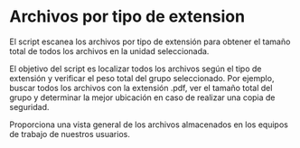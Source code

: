# Archivos por tipo de extension  
El script escanea los archivos por tipo de extensión para obtener el tamaño total de todos los archivos en la unidad seleccionada. 

El objetivo del script es localizar todos los archivos según el tipo de extensión y verificar el peso total del grupo seleccionado. Por ejemplo, buscar todos los archivos con la extensión .pdf, ver el tamaño total del grupo y determinar la mejor ubicación en caso de realizar una copia de seguridad.  

Proporciona una vista general de los archivos almacenados en los equipos de trabajo de nuestros usuarios.
